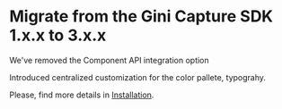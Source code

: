 Migrate from the Gini Capture SDK 1.x.x to 3.x.x
=================================================

We've removed the Component API integration option

Introduced centralized customization for the color pallete, typograhy.

Please, find more details in [Installation](https://developer.gini.net/gini-mobile-ios/GiniCaptureSDK/installation.html).
